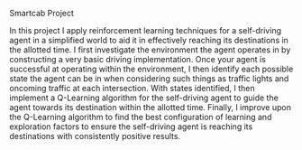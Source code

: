 Smartcab Project

In this project I apply reinforcement learning techniques for a self-driving agent in a simplified world to aid it in effectively reaching its destinations in the allotted time. I first investigate the environment the agent operates in by constructing a very basic driving implementation. Once your agent is successful at operating within the environment, I then identify each possible state the agent can be in when considering such things as traffic lights and oncoming traffic at each intersection. With states identified, I then implement a Q-Learning algorithm for the self-driving agent to guide the agent towards its destination within the allotted time. Finally, I improve upon the Q-Learning algorithm to find the best configuration of learning and exploration factors to ensure the self-driving agent is reaching its destinations with consistently positive results.
